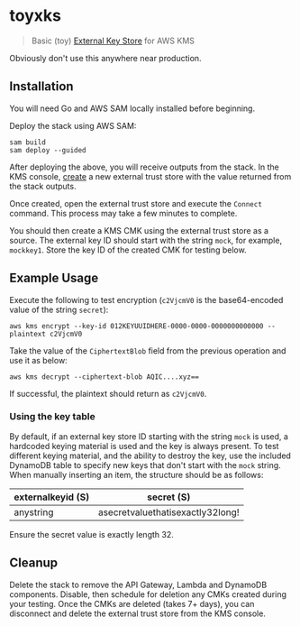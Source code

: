 # toyxks

> Basic (toy) [External Key Store](https://docs.aws.amazon.com/kms/latest/developerguide/keystore-external.html) for AWS KMS

Obviously don't use this anywhere near production.

## Installation

You will need Go and AWS SAM locally installed before beginning.

Deploy the stack using AWS SAM:

```
sam build
sam deploy --guided
```

After deploying the above, you will receive outputs from the stack. In the KMS console, [create](https://us-east-1.console.aws.amazon.com/kms/home?region=us-east-1#/kms/custom-key-stores/external/create) a new external trust store with the value returned from the stack outputs.

Once created, open the external trust store and execute the `Connect` command. This process may take a few minutes to complete.

You should then create a KMS CMK using the external trust store as a source. The external key ID should start with the string `mock`, for example, `mockkey1`. Store the key ID of the created CMK for testing below.

## Example Usage

Execute the following to test encryption (`c2VjcmV0` is the base64-encoded value of the string `secret`):

```
aws kms encrypt --key-id 012KEYUUIDHERE-0000-0000-0000000000000 --plaintext c2VjcmV0
```

Take the value of the `CiphertextBlob` field from the previous operation and use it as below:

```
aws kms decrypt --ciphertext-blob AQIC....xyz==
```

If successful, the plaintext should return as `c2VjcmV0`.

### Using the key table

By default, if an external key store ID starting with the string `mock` is used, a hardcoded keying material is used and the key is always present. To test different keying material, and the ability to destroy the key, use the included DynamoDB table to specify new keys that don't start with the `mock` string. When manually inserting an item, the structure should be as follows:

externalkeyid (S) | secret (S)
------------------|-----------
anystring         | asecretvaluethatisexactly32long!

Ensure the secret value is exactly length 32.

## Cleanup

Delete the stack to remove the API Gateway, Lambda and DynamoDB components. Disable, then schedule for deletion any CMKs created during your testing. Once the CMKs are deleted (takes 7+ days), you can disconnect and delete the external trust store from the KMS console.
